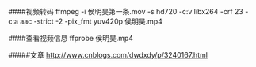 ####视频转码
ffmpeg -i 侯明昊第一条.mov -s hd720 -c:v libx264 -crf 23 -c:a aac -strict -2 -pix_fmt yuv420p 侯明昊.mp4

####查看视频信息
ffprobe 侯明昊.mp4

#####文章
http://www.cnblogs.com/dwdxdy/p/3240167.html